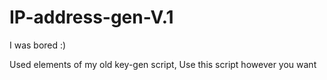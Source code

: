 # IP-address-gen-V.1
I was bored :)

Used elements of my old key-gen script, Use this script however you want 
